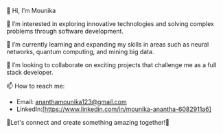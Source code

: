 👋 Hi, I’m Mounika

👀 I’m interested in exploring innovative technologies and solving complex problems through software development.

🌱 I’m currently learning and expanding my skills in areas such as neural networks, quantum computing, and mining big data.

💞️ I’m looking to collaborate on exciting projects that challenge me as a full stack developer.

📫 How to reach me: 
- Email: ananthamounika123@gmail.com
- LinkedIn:[https://www.linkedin.com/in/mounika-anantha-6082911a6]
  
🤝Let's connect and create something amazing together!🌟

